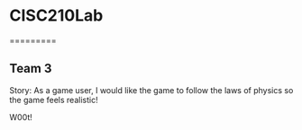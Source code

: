 # CISC210Lab
=========
## Team 3 
Story: As a game user, I would like the game to follow the laws of physics so the game feels realistic!

W00t!
